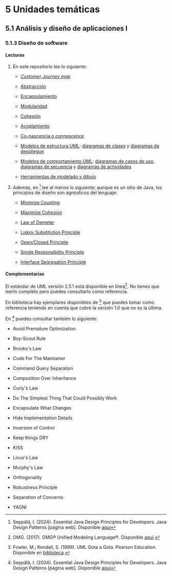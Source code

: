 # 5 Unidades temáticas

## 5.1 Análisis y diseño de aplicaciones I

### 5.1.3 Diseño de software

#### Lecturas

1. En este repositorio lee lo siguiente:

    * [*Customer Journey
      map*](/2_Tecnicas_y_herramientas/2_1_05_Customer_journey_map.md)

    * [Abstracción](/4_Conceptos/4_Abstraccion.md)

    * [Encapsulamiento](/4_Conceptos/4_Encapsulamiento.md)

    * [Modularidad](/4_Conceptos/4_Modularidad.md)

    * [Cohesión](/4_Conceptos/4_Cohesion.md)

    * [Acoplamiento](/4_Conceptos/4_Acoplamiento.md)

    * [Co-nascencia o *connascence*](/4_Conceptos/4_Connascence.md)

    * [Modelos de estructura
      UML](/2_Tecnicas_y_herramientas/2_3_.Modelos_de_estructura.md): [diagramas
      de clases](/2_Tecnicas_y_herramientas/2_3_1_Diagramas_de_clases_UML.md) y
      [diagramas de
      despliegue](/2_Tecnicas_y_herramientas/2_3_4_Diagramas_de_despliegue_UML.md)

    * [Modelos de comportamiento
      UML](/2_Tecnicas_y_herramientas/2_4_.Modelos_de_comportamiento.md):
      [diagramas de casos de
      uso](/2_Tecnicas_y_herramientas/2_4_2_Diagramas_de_casos_de_uso_UML.md),
      [diagramas de
      secuencia](/2_Tecnicas_y_herramientas/2_4_3_Diagramas_de_secuencia_UML.md)
      y [diagramas de
      actividades](/2_Tecnicas_y_herramientas/2_4_1_Diagramas_de_actividades_UML.md)

    * [Herramientas de modelado y
      dibujo](/2_Tecnicas_y_herramientas/2_11_Herramientas_modelado_y_dibujo.md)

2. Además, en [^1] lee al menos lo siguiente; aunque es un sitio de Java, los
   principios de diseño son agnósticos del lenguaje:

    * [Minimize
      Coupling](https://java-design-patterns.com/principles/#minimise-coupling)

    * [Maximize
      Cohesion](https://java-design-patterns.com/principles/#maximise-cohesion)

    * [Law of Demeter](https://java-design-patterns.com/principles/#law-of-demeter)

    * [Liskov Substitution
      Principle](https://java-design-patterns.com/principles/#liskov-substitution-principle)

    * [Open/Closed
      Principle](https://java-design-patterns.com/principles/#open-closed-principle)

    * [Single Responsibility
      Principle](https://java-design-patterns.com/principles/#single-responsibility-principle)

    * [Interface Segregation
      Principle](https://java-design-patterns.com/principles/#interface-segregation-principle)

[^1]: Seppälä, I. (2024). Essential Java Design Principles for Developers. Java
    Design Patterns [página web]. Disponible
    [aquí](https://java-design-patterns.com/principles/)

#### Complementarias

El estándar de UML versión 2.5.1 está disponible en línea[^2]. No tienes que
leerlo completo pero puedes consultarlo como referencia.

[^2]: OMG. (2017). OMG® Unified Modeling Language®. Disponible
    [aquí](https://www.omg.org/spec/UML/2.5.1/PDF).

En biblioteca hay ejemplares disponibles de [^3] que puedes tomar como
referencia teniendo en cuenta que cubre la versión 1.0 que no es la última.

<!-- TODO; Revisar referencias a UML Gota a Gota -->
[^3]: Fowler, M.; Kendall, S. (1999). UML Gota a Gota. Pearson Education.
    Disponible en
    [biblioteca](https://catalogo.ucu.edu.uy/cgi-bin/koha/opac-detail.pl?biblionumber=4511).

En [^1] puedes consultar también lo siguiente:

* Avoid Premature Optimization

* Boy-Scout Rule

* Brooks's Law

* Code For The Maintainer

* Command Query Separation

* Composition Over Inheritance

* Curly's Law

* Do The Simplest Thing That Could Possibly Work

* Encapsulate What Changes

* Hide Implementation Details

* Inversion of Control

* Keep things DRY

* KISS

* Linus's Law

* Murphy's Law

* Orthogonality

* Robustness Principle

* Separation of Concerns

* YAGNI
